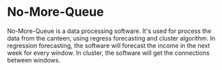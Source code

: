 # No-More-Queue
No-More-Queue is a data processing software. It's used for process the data from the canteen, using regress forecasting and cluster algorithm. In regression forecasting, the software will forecast the income in the next week for every window. In cluster, the software will get the connections between windows.
